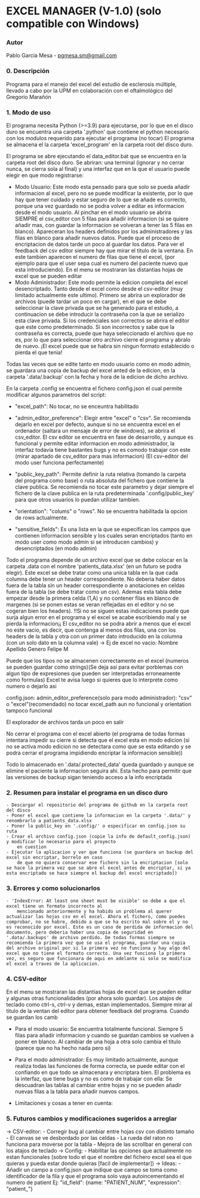 
# EXCEL MANAGER (V-1.0) (solo compatible con Windows)

### Autor
Pablo García Mesa - pgmesa.sm@gmail.com

### 0. Descripción
Programa para el manejo del excel del estudio de esclerosis múltiple, llevado a cabo por la UPM en colaboración con el oftalmológico del Gregorio Marañón 

### 1. Modo de uso
El programa necesita Python (>=3.9) para ejecutarse, por lo que en el disco duro se encuentra una carpeta '.python' que contiene el python necesario con los modulos requerido para ejecutar el programa (no tocar)
El programa se almacena el la carpeta 'excel_program' en la carpeta root del disco duro.

El programa se abre ejecutando el data_editor.bat que se encuentra en la carpeta root del disco duro.
Se abriran: una terminal (ignorar y no cerrar nunca, se cierra sola al final) y una interfaz que en la que el usuario puede elegir en que modo registrarse:
- Modo Usuario:
    Este modo esta pensado para que solo se pueda añadir informacion al excel, pero no se puede modificar la existente, por lo que hay que tener cuidado y estar seguro de lo que se añade es correcto, porque una vez guardado no se podra volver a editar es informacion desde el modo usuario. Al pinchar en el modo usuario se abrira SIEMPRE el csv_editor con 5 filas para añadir informacion (si se quiere añadir mas, con guardar la informacion se volveran a tener las 5 filas en blanco). Apareceran los headers definidos por los administradores y las filas en blanco para añadir nuevos datos. Puede que el proceso de encriptacion de datos tarde un poco al guardar los datos. 
    Para ver el feedback del csv editor siempre hay que mirar el titulo de la ventana. En este tambien aparecen el numero de filas que tiene el excel, (por ejemplo para que el user sepa cual es numero del paciente nuevo que esta introduciendo). En el menu se mostraran las distantias hojas de excel que se pueden editar
- Modo Administrador:
    Este modo permite la edicion completa del excel desencriptado. Tanto desde el excel como desde el csv-editor (muy limitado actualmente este ultimo). Primero se abrira un explorador de archivos (puede tardar un poco en cargar), en el que se debe seleccionar la clave privada que se ha generado para el estudio, a continuacion se debe introducir la contraseña con la que se serializo esta clave privada. Si los credenciales son correctos se abrira el editor que este como predeterminado. Si son incorrectos y sabe que la contraseña es correcta, puede que haya seleccionado el archivo que no es, por lo que para seleccionar otro archivo cierre el programa y abralo de nuevo. ¡El excel puede que se habra sin ningun formato establecido o pierda el que tenia!

Todas las veces que se edite tanto en modo usuario como en modo admin, se guardara una copia de backup del excel anted de la edicion, en la carpeta '.data/.backup' con la fecha y hora de la edicion de dicho archivo.

En la carpeta .config se encuentra el fichero config.json el cual permite modificar algunos parametros del script:
- "excel_path": No tocar, no se enceuntra habilitado

- "admin_editor_preference": Elegir entre "excel" o "csv". Se recomienda dejarlo en excel por defecto, aunque si no se encuentra excel en el ordenador (saltara un mensaje de error de windows), se abrira el csv_editor. El csv editor se encuentra en fase de desarrollo, y aunque es funcional y permite editar informacion en modo administrador, la interfaz todavía tiene bastantes bugs y no es comodo trabajar con este (mirar apartado de csv_editor para mas informacion) (El csv-editor del modo user funciona perfectamente)

- "public_key_path": Permite definir la ruta relativa (tomando la carpeta del programa como base) o ruta absoluta del fichero que contiene la clave publica. Se recomienda no tocar este parametro y dejar siempre el fichero de la clave publica en la ruta predeterminada '.config/public_key' para que otros usuarios lo puedan utilizar tambien.

- "orientation": "colums" o "rows". No se encuentra habilitada la opcion de rows actualmente.

- "sensitive_fields": Es una lista en la que se especifican los campos que contienen informacion sensible y los cuales seran encriptados (tanto en modo user como modo admin si se introducen cambios) y desencriptados (en modo admin)

Todo el programa depende de un archivo excel que se debe colocar en la carpeta .data con el nombre 'patients_data.xlsx' (en un futuro se podra elegir). Este excel se debe tratar como una unica tabla en la que cada columna debe tener un header correspondiente. No deberia haber datos fuera de la tabla sin un header correspondiente o anotaciones en celdas fuera de la tabla (se debe tratar como un csv). Ademas esta tabla debe empezar desde la primera celda (1,A) y no contener filas en blanco de margenes (si se ponen estas se veran reflejadas en el editor y no se cogeran bien los headers). 
!!Si no se siguen estas indicaciones puede que surja algun error en el programa y el excel se acabe escribiendo mal
y se pierda la informacion¡¡
El csv_editor no se podra abrir a menos que el excel no este vacio, es decir, que contenga al menos dos filas, una con los headers de la tabla y otra con un primer dato introducido en la columna (con un solo dato en la columna vale)
-> Ej de excel no vacio: 
    Nombre Apellido Genero
    Felipe            M       

Puede que los tipos no se almacenen correctamente en el excel (numeros se pueden guardar como strings)(Se deja asi para evitar porblemas con algun tipo de expresiones que pueden ser interpretadas erroneamente como formulas)
Excel te avisa luego si quieres que lo interprete como numero o dejarlo asi 

config.json:
admin_editor_preference(solo para modo administrador): "csv" o "excel"(recomendado)
no tocar excel_path aun no funcional y orientation tampoco funcional

El explorador de archivos tarda un poco en salir

No cerrar el programa con el excel abierto (el programa de todas formas intentara impedir su cierre si detecta
que el excel esta en modo edicion (si no se activa modo edicion no se detectara como que se esta editando y se podra cerrar el programa impidiendo encriptar la informacion sensible))

Todo lo almacenado en '.data/.protected_data' queda guardado y aunque se elimine el paciente la informacion seguira ahi. Esta hecho para permitir que las versiones de backup sigan teniendo acceso a la info encriptada

### 2. Resumen para instalar el programa en un disco duro
    - Descargar el repositorio del programa de github en la carpeta root del disco
    - Poner el excel que contiene la informacion en la carpeta '.data/' y renombrarlo a patients_data.xlsx
    - Poner la public_key en '.config/' o especificar en config.json su ruta
    - Crear el archivo config.json (copie la info de default_config.json) y modificar lo necesario para el proyecto
        en cuestion
    - Ejecutar la aplicacion y ver que funciona (se guardara un backup del excel sin encriptar, borrelo en caso
        de que no quiera conservar ese fichero sin la encriptacion [solo se hace la primera vez que se abre el excel antes de encriptar, si ya esta encriptado se hace siempre el backup del excel encriptado])

### 3. Errores y como solucionarlos
    - 'IndexError: At least one sheet must be visible' se debe a que el excel tiene un formato incorrecto al
        mencionado anteriormente y ha habido un problema al querer actualizar las hojas csv en el excel. Ahora el fichero, como puedes comprobar, no se habre, debido a que se ha escrito mal sobre el y no es reconocido por excel. Este es un caso de perdida de informacion del documento, pero deberia haber una copia de seguridad en '.data/.backups' de archivo perdido. De todas formas siempre se recomienda la primera vez que se usa el programa, guardar una copia del archivo original por si la primera vez no funciona y hay algo del excel que no tiene el formato correcto. Una vez funciona la primera vez, es seguro que funcionara de aqui en adelante si solo se modifica el excel a traves de la aplicacion. 

### 4. CSV-editor
En el menu se mostraran las distantias hojas de excel que se pueden editar y algunas otras funcionalidades (por ahora solo guardar). Los atajos de teclado como ctrl-s, ctrl-v y demas, estan implementados.
Siempre mirar al titulo de la ventan del editor para obtener feedback del programa. 
Cuando se guardan los camb
- Para el modo usuario:
    Se encuentra totalmente funcional. Siempre 5 filas para añadir informacion y cuando se guardan cambios se vuelven a poner en blanco. Al cambiar de una hoja a otra solo cambia el titulo (parece que no ha hecho nada pero si)
- Para el modo administrador:
    Es muy limitado actualmente, aunque realiza todas las funciones de forma correcta, se puede editar con el confiando en que todo se almacenara y encriptara bien. El problema es la interfaz, que tiene bugs y no es como de trabajar con ella:
    Se descuadran las tablas al cambiar entre hojas y no se pueden añadir nuevas filas a la tabla para añadir nuevos campos. 

- Limitaciones y cosas a tener en cuenta:

### 5. Futuros cambios y modificaciones sugeridos a arreglar
-> CSV-editor:
    - Corregir bug al cambiar entre hojas csv con distinto tamaño
    - El canvas se ve desbordado por las celdas
    - La rueda del raton no funciona para moverse por la tabla 
    - Mejora de las scrollbar en general con los atajos de teclado
-> Config:
    - Habilitar las opciones que actualmente no estan funcionales (sobre todo el que el nombre del fichero excel sea
        el que quieras y pueda estar donde quieras [facil de implementar])
-> Ideas:
    - Añadir un campo a config.json que indique que campo se toma como identificador de la fila
    y que el programa solo vaya autoincementando el numero de patient
    Ej: "id_field": {name: "PATIENT_NUM", "expression": "patient_"}
